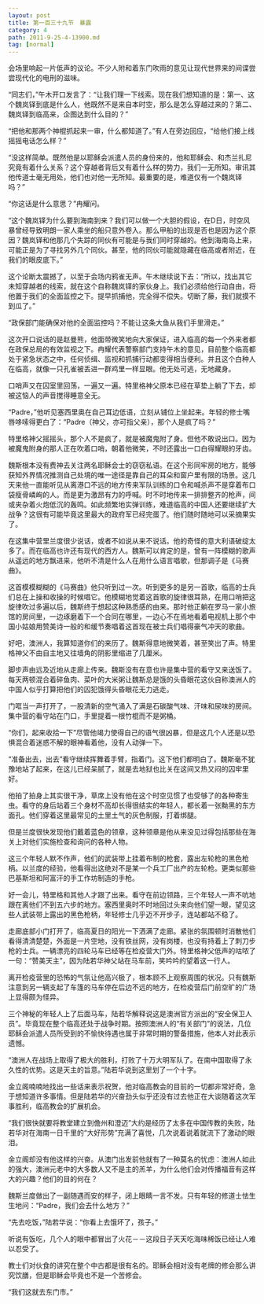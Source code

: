 ```yaml
---
layout: post
title: 第一百三十九节　暴露
category: 4
path: 2011-9-25-4-13900.md
tag: [normal]
---
```


会场里响起一片低声的议论。不少人附和着东门吹雨的意见让现代世界来的间谍尝尝现代化的电刑的滋味。

“同志们，”午木开口发言了：“让我们理一下线索。现在我们想知道的是：第一、这个魏岚铎到底是什么人，他既然不是来自本时空，那么是怎么穿越过来的？第二、魏岚铎到临高来，企图达到什么目的？”

“把他和那两个神棍抓起来一审，什么都知道了。”有人在旁边回应，“给他们接上线摇摇电话怎么样？”

“没这样简单。既然他是以耶稣会派遣人员的身份来的，他和耶稣会、和杰兰扎尼究竟有着什么关系？这个穿越者背后又有着什么样的势力，我们一无所知。审讯其他传道士毫无用处，他们也对他一无所知。最重要的是，难道仅有一个魏岚铎吗？”

“你这话是什么意思？”冉耀问。

“这个魏岚铎为什么要到海南到来？我们可以做一个大胆的假设，在D日，时空风暴曾经导致明朗一家人乘坐的船只意外卷入。那么甲船的出现是否也是因为这个原因？魏岚铎和他那几个失踪的同伙有可能是与我们同时穿越的。他到海南岛上来，可能正是为了寻找另外几个同伙。甚至，他的同伙可能就隐藏在临高或者附近，在我们的眼皮底下。”

这个论断太震撼了，以至于会场内鸦雀无声。午木继续说下去：“所以，找出其它未知穿越者的线索，就在这个自称魏岚铎的家伙身上。我们必须给他行动自由，将他置于我们的全面监控之下。提早抓捕他，完全得不偿失。切断了藤，我们就摸不到瓜了。”

“政保部门能确保对他的全面监控吗？不能让这条大鱼从我们手里滑走。”

这次开口说话的是赵曼熊，他面带微笑地向大家保证，进入临高的每一个外来者都在政保总局的有效监视之下。冉耀代表警察部门支持午木的意见，目前整个临高都处于紧急状态之中，任何侦缉、监视和抓捕行动都变得相当便利。并且这个白种人在临高，就像一只孔雀被丢进一群鸡里一样显眼。他无处可逃，无地藏身。

口哨声又在囚室里回荡，一遍又一遍。特里格神父原本已经在草垫上躺了下去，却被这恼人的声音搅得睡意全无。

“Padre，”他听见塞西里奥在自己耳边低语，立刻从铺位上坐起来。年轻的修士嘴唇哆嗦得更白了：“Padre（神父，亦可指父亲），那个人是疯了吗？”

特里格神父摇摇头，那个人不是疯了，就是被魔鬼附了身。但他不敢说出口。因为被魔鬼附身的那人正在吹着口哨，朝着他微笑，不时还露出一口白得耀眼的牙齿。

魏斯根本没有费神去关注两名耶稣会士的窃窃私语。在这个形同牢房的地方，能够获知外界情况推测自己处境的唯一途径是靠自己的耳朵和窗户里有限的场景。这几天来他一直能听见从离港口不远的地方传来军队训练的口令和喊杀声不是穿着布口袋瘦骨嶙峋的人。而是更为激昂有力的呼喊。时不时地传来一排排整齐的枪声，间或夹杂着火炮低沉的轰鸣。如此频繁地实弹训练，难道临高的中国人还要继续扩大战争？这很有可能毕竟这里最大的政府军已经完蛋了。他们随时随地可以采摘果实了。

在这集中营里兰度很少说话，或者不如说从来不说话。他的奇怪的意大利语破绽太多了。而在临高也许还有现代的西方人。魏斯可以肯定的是，曾有一阵模糊的歌声从遥远的地方飘进来，他听不清是什么人在用什么语言唱歌，但那调子是《马赛曲》。

这首模模糊糊的《马赛曲》他只听到过一次。听到更多的是另一首歌，临高的士兵们总在上操和收操的时候唱它。他模糊地觉着这首歌的旋律很耳熟，在用口哨把这旋律吹过多遍以后，魏斯终于想起这种熟悉感的由来。那时他正躺在罗马一家小旅馆的房间里，一边琢磨着下一个合同在哪里，一边心不在焉地看着电视机上那个中国小姑娘用赞美诗一般的和缓节奏唱着这首现在被士兵们唱得豪气冲天的歌曲。

好吧，澳洲人，我算知道你们的来历了。魏斯得意地微笑着，甚至笑出了声。特里格神父不由自主地又往墙角的阴影里缩进了几厘米。

脚步声由远及近地从走廊上传来。魏斯没有在意也许是集中营的看守又来送饭了。每天两顿混合着碎鱼肉、菜叶的大米粥让魏斯总是饿的头昏眼花这伙自称澳洲人的中国人似乎打算把他们的囚犯饿得头昏眼花无力逃走。

门哐当一声打开了，一股清新的空气涌入了满是石碳酸气味、汗味和尿味的房间。集中营的看守站在门口，手里提着一根竹棍而不是粥桶。

“你们，起来收拾一下”尽管他竭力使得自己的语气很凶暴，但是这几个人还是以恐惧混合着迷惑不解的眼神看着他，没有人动弹一下。

“准备出去，出去”看守继续挥舞着手臂，指着门。这下他们都明白了。魏斯毫不犹豫地站了起来，在这儿已经呆腻了，就是去地狱也比关在这间又热又闷的囚牢里好。

他拍了拍身上其实很干净，草席上没有他在这个时空见惯了也受够了的各种寄生虫。看守的身后站着三个身材不高却长得很结实的年轻人，都长着一张黝黑的东方面孔。他们穿着这里最常见的土里土气的灰色制服，打着绑腿。

但是兰度很快发现他们戴着蓝色的领章，这种领章是他从来没见过得包括那些在海关上对他们实施检查和询问的各种人物。

这三个年轻人默不作声，他们的武装带上挂着布制的枪套，露出左轮枪的黑色枪柄。以兰度的经验，他看得出这绝对不是某一个兵工厂出产的左轮枪。更类似那些巴基斯坦和阿富汗的手工作坊制造的手枪。

好一会儿，特里格和其他人才跟了出来。看守在前边领路，三个年轻人一声不吭地跟在离他们不到五六步的地方。塞西里奥时不时地回过头来向他们望一眼，望见这些人武装带上露出的黑色枪柄，年轻修士几乎迈不开步子，连站都站不稳了。

走廊底部小门打开了，临高夏日的阳光一下洒满了走廊。紧张的氛围顿时消散他们看得清清楚楚，外面是一片空地，没有铁丝网，没有岗楼，也没有持着上了刺刀步枪的士兵。一辆漂亮的四轮马车已经等在检疫营大门外。特里格神父低声的咕哝了一句：“赞美天主”，因为陆若华神父站在马车前，笑吟吟的望着这一行人。

离开检疫营里的恐怖的气氛让他高兴极了，根本顾不上观察周围的状况。只有魏斯注意到另一辆支起了车篷的马车停在后边不远的地方，在检疫营后门前空旷的广场上显得颇为怪异。

三个神秘的年轻人上了后面马车，陆若华解释说这是澳洲官方派出的“安全保卫人员”。毕竟现在整个临高还处于战争时期。按照澳洲人的“有关部门”的说法，几位耶稣会派遣人员所受到的不愉快待遇也属于非常时期的警备措施，他本人对此表示遗憾。

“澳洲人在战场上取得了极大的胜利，打败了十万大明军队了。在南中国取得了永久性的优势。这是天主的旨意。”陆若华说到这里划了一个十字。

金立阁喃喃地找出一些话来表示祝贺，他对临高教会的目前的一切都非常好奇，急于想知道许多事情。但是陆若华的兴奋劲头似乎还没有过去他正在大谈随着这次军事胜利，临高教会的扩展机会。

“我们很快就要将教堂建立到儋州和澄迈”大约是经历了太多在中国传教的失败，陆若华对在海南一日千里的“大好形势”充满了喜悦，几次说着说着就流下了激动的眼泪。

金立阁却没有他这样的兴奋。从澳门出发前他就有了一种莫名的忧虑：澳洲人如此的强大，澳洲元老中的大多数人又不是主的羔羊，为什么他们会对传播福音有这样大的兴趣？他们的目的何在？

魏斯兰度做出了一副随遇而安的样子，闭上眼睛一言不发。只有年轻的修道士怯生生地问：“Padre，我们会去什么地方？”

“先去吃饭，”陆若华说：“你看上去饿坏了，孩子。”

听说有饭吃，几个人的眼中都冒出了火花－－这段日子天天吃海味稀饭已经让人难以忍受了。

教士们对伙食的讲究在整个中古都是很有名的。耶稣会相对没有老牌的修会那么讲究饮膳，但是耶稣会毕竟也不是一个苦修会。

“我们这就去东门市。”
